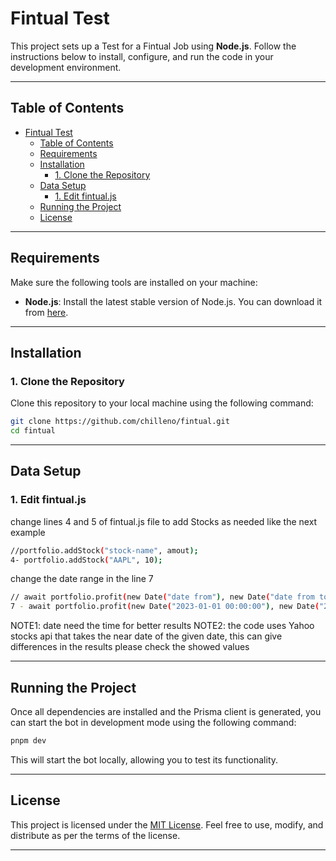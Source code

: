 
# Fintual Test

This project sets up a Test for a Fintual Job using **Node.js**. Follow the instructions below to install, configure, and run the code in your development environment.

---

## Table of Contents

- [Fintual Test](#fintual-test)
  - [Table of Contents](#table-of-contents)
  - [Requirements](#requirements)
  - [Installation](#installation)
    - [1. Clone the Repository](#1-clone-the-repository)
  - [Data Setup](#data-setup)
    - [1. Edit fintual.js](#1-edit-fintualjs)
  - [Running the Project](#running-the-project)
  - [License](#license)

---

## Requirements

Make sure the following tools are installed on your machine:

- **Node.js**: Install the latest stable version of Node.js. You can download it from [here](https://nodejs.org/).

---

## Installation

### 1. Clone the Repository

Clone this repository to your local machine using the following command:

```sh
git clone https://github.com/chilleno/fintual.git
cd fintual
```

---

## Data Setup

### 1. Edit fintual.js

change lines 4 and 5 of fintual.js file to add Stocks as needed like the next example

```sh
//portfolio.addStock("stock-name", amout);
4- portfolio.addStock("AAPL", 10);
```

change the date range in the line 7

```sh
// await portfolio.profit(new Date("date from"), new Date("date from to")) 
7 - await portfolio.profit(new Date("2023-01-01 00:00:00"), new Date("2023-12-29 00:00:00")) 
```
NOTE1: date need the time for better results
NOTE2: the code uses Yahoo stocks api that takes the near date of the given date, this can give differences in the results please check the showed values

---

## Running the Project

Once all dependencies are installed and the Prisma client is generated, you can start the bot in development mode using the following command:

```sh
pnpm dev
```

This will start the bot locally, allowing you to test its functionality.

---

## License

This project is licensed under the [MIT License](./LICENSE). Feel free to use, modify, and distribute as per the terms of the license.

---
